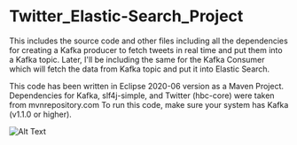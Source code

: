 # Twitter_Elastic-Search_Project
This includes the source code and other files including all the dependencies for creating a Kafka producer to fetch tweets in real time and put them into a Kafka topic. Later, I'll be including the same for the Kafka Consumer which will fetch the data from Kafka topic and put it into Elastic Search.

This code has been written in Eclipse 2020-06 version as a Maven Project.
Dependencies for Kafka, slf4j-simple, and Twitter (hbc-core) were taken from mvnrepository.com
To run this code, make sure your system has Kafka (v1.1.0 or higher).

![Alt Text](https://media.giphy.com/media/SMKiEh9WDO6ze/giphy.gif)
